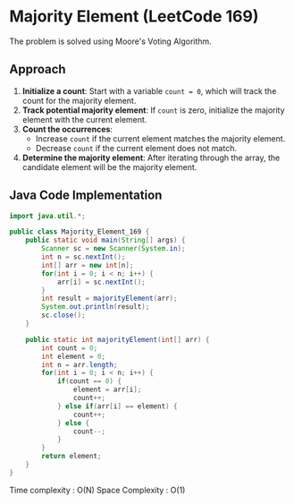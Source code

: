 # Majority Element (LeetCode 169)

The problem is solved using Moore's Voting Algorithm.

## Approach

1. **Initialize a count**: Start with a variable `count = 0`, which will track the count for the majority element.
2. **Track potential majority element**: If `count` is zero, initialize the majority element with the current element.
3. **Count the occurrences**:
   - Increase `count` if the current element matches the majority element.
   - Decrease `count` if the current element does not match.
4. **Determine the majority element**: After iterating through the array, the candidate element will be the majority element.

## Java Code Implementation

```java
import java.util.*;

public class Majority_Element_169 {
    public static void main(String[] args) {
        Scanner sc = new Scanner(System.in);
        int n = sc.nextInt();
        int[] arr = new int[n];
        for(int i = 0; i < n; i++) {
            arr[i] = sc.nextInt();
        }
        int result = majorityElement(arr);
        System.out.println(result);
        sc.close();
    }

    public static int majorityElement(int[] arr) {
        int count = 0;
        int element = 0;
        int n = arr.length;
        for(int i = 0; i < n; i++) {
            if(count == 0) {
                element = arr[i];
                count++;
            } else if(arr[i] == element) {
                count++;
            } else {
                count--;
            }
        }
        return element;
    }
}
```
 Time complexity : O(N)
 Space Complexity : O(1)
